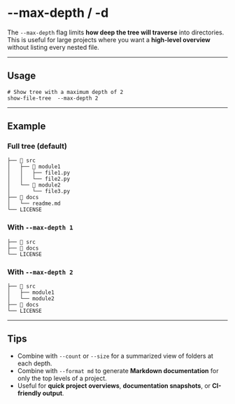 # --max-depth / -d

The `--max-depth` flag limits **how deep the tree will traverse** into directories.  
This is useful for large projects where you want a **high-level overview** without listing every nested file.

---

## Usage
```
# Show tree with a maximum depth of 2
show-file-tree  --max-depth 2
```

---

## Example

### Full tree (default)

```
├── 📁 src
│   ├── 📁 module1
│   │   ├── file1.py
│   │   └── file2.py
│   └── 📁 module2
│       └── file3.py
├── 📁 docs
│   └── readme.md
└── LICENSE
```

### With `--max-depth 1`

```
├── 📁 src
├── 📁 docs
└── LICENSE
```

### With `--max-depth 2`

```
├── 📁 src
│   ├── module1
│   └── module2
├── 📁 docs
└── LICENSE
```

---

## Tips

* Combine with `--count` or `--size` for a summarized view of folders at each depth.
* Combine with `--format md` to generate **Markdown documentation** for only the top levels of a project.
* Useful for **quick project overviews**, **documentation snapshots**, or **CI-friendly output**.

